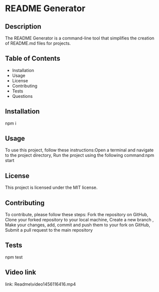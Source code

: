 # README Generator
  ## Description
  The README Generator is a command-line tool that simplifies the creation of README.md files for projects.
  
  ## Table of Contents 
  * Installation
  * Usage
  * License
  * Contributing
  * Tests
  * Questions
  
  ## Installation
  npm i
  
  ## Usage 
  To use this project, follow these instructions:Open a terminal and navigate to the project directory, Run the project using the following command:npm start
  
  ## License 
  This project is licensed under the MIT license.
  
  ## Contributing 
  To contribute, please follow these steps: Fork the repository on GitHub, Clone your forked repository to your local machine, Create a new branch , Make your changes, add, commit and push them to your fork on GitHub, Submit a pull request to the main repository
  
  ## Tests
  npm test
## Video link
link: Readme\video1456116416.mp4